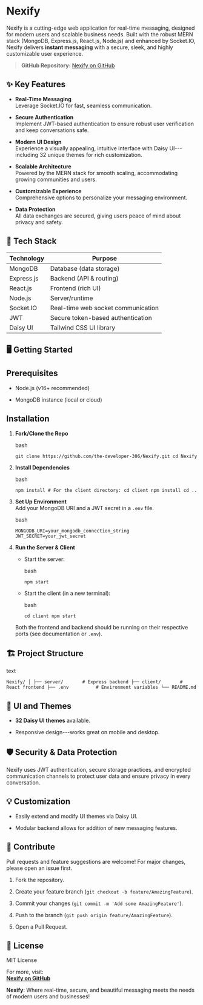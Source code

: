 Nexify
======

Nexify is a cutting-edge web application for real-time messaging, designed for modern users and scalable business needs. Built with the robust MERN stack (MongoDB, Express.js, React.js, Node.js) and enhanced by Socket.IO, Nexify delivers **instant messaging** with a secure, sleek, and highly customizable user experience.

> **GitHub Repository:** [Nexify on GitHub](https://github.com/the-developer-306/Nexify)

✨ Key Features
--------------

-   **Real-Time Messaging**\
    Leverage Socket.IO for fast, seamless communication.

-   **Secure Authentication**\
    Implement JWT-based authentication to ensure robust user verification and keep conversations safe.

-   **Modern UI Design**\
    Experience a visually appealing, intuitive interface with Daisy UI---including 32 unique themes for rich customization.

-   **Scalable Architecture**\
    Powered by the MERN stack for smooth scaling, accommodating growing communities and users.

-   **Customizable Experience**\
    Comprehensive options to personalize your messaging environment.

-   **Data Protection**\
    All data exchanges are secured, giving users peace of mind about privacy and safety.

🚀 Tech Stack
-------------

| Technology | Purpose |
| --- | --- |
| MongoDB | Database (data storage) |
| Express.js | Backend (API & routing) |
| React.js | Frontend (rich UI) |
| Node.js | Server/runtime |
| Socket.IO | Real-time web socket communication |
| JWT | Secure token-based authentication |
| Daisy UI | Tailwind CSS UI library |

🖥️ Getting Started
-------------------

Prerequisites
-------------

-   Node.js (v16+ recommended)

-   MongoDB instance (local or cloud)

Installation
------------

1.  **Fork/Clone the Repo**

    bash

    `git clone https://github.com/the-developer-306/Nexify.git cd Nexify `

2.  **Install Dependencies**

    bash

    `npm install # For the client directory: cd client npm install cd .. `

3.  **Set Up Environment**\
    Add your MongoDB URI and a JWT secret in a `.env` file.

    bash

    `MONGODB_URI=your_mongodb_connection_string JWT_SECRET=your_jwt_secret `

4.  **Run the Server & Client**

    -   Start the server:

        bash

        `npm start `

    -   Start the client (in a new terminal):

        bash

        `cd client npm start `

    Both the frontend and backend should be running on their respective ports (see documentation or `.env`).

🏗️ Project Structure
---------------------

text

`Nexify/ │ ├── server/       # Express backend ├── client/       # React frontend ├── .env          # Environment variables └── README.md `

🎨 UI and Themes
----------------

-   **32 Daisy UI themes** available.

-   Responsive design---works great on mobile and desktop.

🛡️ Security & Data Protection
------------------------------

Nexify uses JWT authentication, secure storage practices, and encrypted communication channels to protect user data and ensure privacy in every conversation.

💡 Customization
----------------

-   Easily extend and modify UI themes via Daisy UI.

-   Modular backend allows for addition of new messaging features.

🤝 Contribute
-------------

Pull requests and feature suggestions are welcome! For major changes, please open an issue first.

1.  Fork the repository.

2.  Create your feature branch (`git checkout -b feature/AmazingFeature`).

3.  Commit your changes (`git commit -m 'Add some AmazingFeature'`).

4.  Push to the branch (`git push origin feature/AmazingFeature`).

5.  Open a Pull Request.

📄 License
----------

MIT License

For more, visit:\
**[Nexify on GitHub](https://github.com/the-developer-306/Nexify)**

**Nexify**: Where real-time, secure, and beautiful messaging meets the needs of modern users and businesses!
